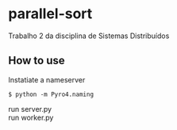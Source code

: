 # parallel-sort
Trabalho 2 da disciplina de Sistemas Distribuídos

## How to use ##
Instatiate a nameserver
```
$ python -m Pyro4.naming
```
run server.py<br />
run worker.py
